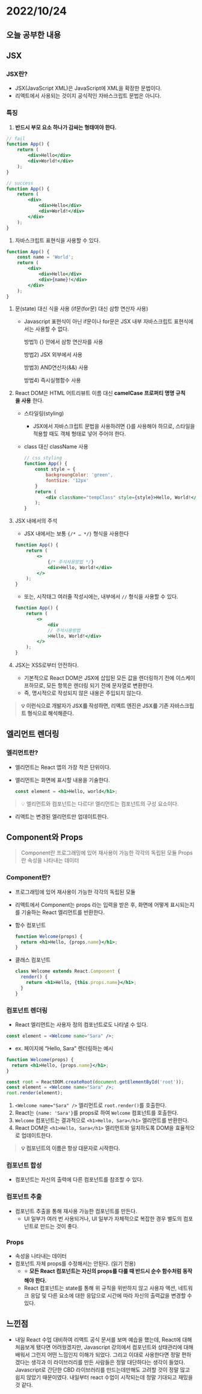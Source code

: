 # 2022/10/24

## 오늘 공부한 내용

## JSX

### JSX란?

- JSX(JavaScript XML)은 JavaScript에 XML을 확장한 문법이다.
- 리액트에서 사용되는 것이지 공식적인 자바스크립트 문법은 아니다.

### 특징

1. **반드시 부모 요소 하나가 감싸는 형태여야 한다.**

```jsx
// fail
function App() {
	return (
		<div>Hello</div>
		<div>World!</div>
	);
}

// success
function App() {
	return (
		<div>
			<div>Hello</div>
			<div>World!</div>
		</div>
	);
}
```

1. 자바스크립트 표현식을 사용할 수 있다.

```jsx
function App() {
	const name = 'World';
	return (
		<div>
			<div>Hello</div>
			<div>{name}!</div>
		</div>
	);
}
```

1. 문(state) 대신 식을 사용 (if문(for문) 대신 삼항 연산자 사용)
    - Javascript 표현식이 아닌 if문이나 for문은 JSX 내부 자바스크립트 표현식에서는 사용할 수 없다.
        
        방법1) {} 안에서 삼항 연산자를 사용
        
        방법2) JSX 외부에서 사용
        
        방법3) AND연산자(&&) 사용
        
        방법4) 즉시실행함수 사용
        

1. React DOM은 HTML 어트리뷰트 이름 대신 **camelCase 프로퍼티 명명 규칙을 사용** 한다.
    - 스타일링(styling)
        - JSX에서 자바스크립트 문법을 사용하려면 {}를 사용해야 하므로, 스타일을 적용할 때도 객체 형태로 넣어 주어야 한다.
    - class 대신 className 사용
        
        ```jsx
        // css styling
        function App() {
        	const style = {
        		backgroungColor: 'green',
        		fontSize: '12px'
        	}
        	return (
        		<div className="tempClass" style={style}>Hello, World!</div>
        	);
        }
        ```
        

1. JSX 내에서의 주석
    - JSX 내에서는 보통 `{/* … */}` 형식을 사용한다
    
    ```jsx
    function App() {
    	return (
    		<>
    			{/* 주석사용방법 */}
    			<div>Hello, World!</div>
    		</>
    	);
    }
    ```
    
    - 또는, 시작태그 여러줄 작성시에는, 내부에서 `//` 형식을 사용할 수 있다.
    
    ```jsx
    function App() {
    	return (
    		<>
    			<div
    			// 주석사용방법
    			>Hello, World!</div>
    		</>
    	);
    }
    ```
    

1. JSX는 XSS로부터 안전하다.
    - 기본적으로 React DOM은 JSX에 삽입된 모든 값을 렌더링하기 전에 이스케이프하므로, 모든 항목은 렌더링 되기 전에 문자열로 변환한다.
    - 즉, 명시적으로 작성되지 않은 내용은 주입되지 않는다.

> **💡 이런식으로 개발자가 JSX를 작성하면, 리액트 엔진은 JSX를 기존 자바스크립트 형식으로 해석해준다.**
> 

## 엘리먼트 렌더링

### 엘리먼트란?

- 엘리먼트는 React 앱의 가장 작은 단위이다.
- 엘리먼트는 화면에 표시할 내용을 기술한다.
    
    ```jsx
    const element = <h1>Hello, world</h1>;
    ```
    

> 💡 엘리먼트와 컴포넌트는 다르다! 엘리먼트는 컴포넌트의 구성 요소이다.
> 
- 리액트는 변경된 엘리먼트만 업데이트한다.

## Component와 Props

> Component란 프로그래밍에 있어 재사용이 가능한 각각의 독립된 모듈
Props란 속성을 나타내는 데이터
> 

### Component란?

- 프로그래밍에 있어 재사용이 가능한 각각의 독립된 모듈
- 리액트에서 Component는 props 라는 입력을 받은 후, 화면에 어떻게 표시되는지를 기술하는 React 엘리먼트를 반환한다.
- 함수 컴포넌트
    
    ```jsx
    function Welcome(props) {
      return <h1>Hello, {props.name}</h1>;
    }
    ```
    
- 클래스 컴포넌트
    
    ```jsx
    class Welcome extends React.Component {
      render() {
        return <h1>Hello, {this.props.name}</h1>;
      }
    }
    ```
    

### 컴포넌트 렌더링

- React 엘리먼트는 사용자 정의 컴포넌트로도 나타낼 수 있다.

```jsx
const element = <Welcome name="Sara" />;
```

- ex. 페이지에 “Hello, Sara” 렌더링하는 예시

```jsx
function Welcome(props) {
  return <h1>Hello, {props.name}</h1>;
}

const root = ReactDOM.createRoot(document.getElementById('root'));
const element = <Welcome name="Sara" />;
root.render(element);
```

1. `<Welcome name="Sara" />` 엘리먼트로 `root.render()`를 호출한다.
2. React는 `{name: 'Sara'}`를 props로 하여 `Welcome` 컴포넌트를 호출한다.
3. `Welcome` 컴포넌트는 결과적으로 `<h1>Hello, Sara</h1>` 엘리먼트를 반환한다.
4. React DOM은 `<h1>Hello, Sara</h1>` 엘리먼트와 일치하도록 DOM을 효율적으로 업데이트한다.

> **💡 컴포넌트의 이름은 항상 대문자로 시작한다.**
> 

### 컴포넌트 합성

- 컴포넌트는 자신의 출력에 다른 컴포넌트를 참조할 수 있다.

### 컴포넌트 추출

- 컴포넌트 추출을 통해 재사용 가능한 컴포넌트를 만든다.
    - UI 일부가 여러 번 사용되거나, UI 일부가 자체적으로 복잡한 경우 별도의 컴포넌트로 만드는 것이 좋다.

### Props

- 속성을 나타내는 데이터
- 컴포넌트 자체 props를 수정해서는 안된다. (읽기 전용)
    - ⭐️ **모든 React 컴포넌트는 자신의 props를 다룰 때 반드시 순수 함수처럼 동작해야 한다.**
    - React 컴포넌트는 state를 통해 위 규칙을 위반하지 않고 사용자 액션, 네트워크 응답 및 다른 요소에 대한 응답으로 시간에 따라 자신의 출력값을 변경할 수 있다.

## 느낀점

- 내일 React 수업 대비하여 리액트 공식 문서를 보며 예습을 했는데, React에 대해 처음보게 됐다면 어려웠겠지만, Javascript 강의에서 컴포넌트와 상태관리에 대해 배워서 그런지 어떤 느낌인지 이해가 되었다. 그리고 이대로 사용한다면 정말 편하겠다는 생각과 이 라이브러리를 만든 사람들은 정말 대단하다는 생각이 들었다. Javascript로 간단한 CBD 라이브러리를 만드는데만해도 고려할 것이 정말 많고 쉽지 않았기 때문이였다. 내일부터 react 수업이 시작되는데 정말 기대되고 재밌을 것 같다.